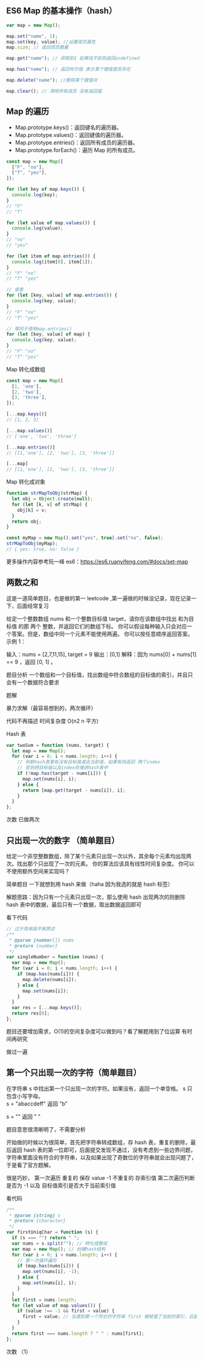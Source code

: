 ## ES6 Map 的基本操作（hash）

```js
var map = new Map();

map.set("name", 1);
map.set(key, value); //设置成员属性
map.size; // 返回成员数量

map.get("name"); // 获取到1 如果找不到则返回undefined

map.has("name"); // 返回布尔值 表示某个键值是否存在

map.delete("name"); //删除某个键值对

map.clear(); // 清除所有成员 没有返回值
```

## Map 的遍历

- Map.prototype.keys()：返回键名的遍历器。
- Map.prototype.values()：返回键值的遍历器。
- Map.prototype.entries()：返回所有成员的遍历器。
- Map.prototype.forEach()：遍历 Map 的所有成员。

```js
const map = new Map([
  ["F", "no"],
  ["T", "yes"],
]);

for (let key of map.keys()) {
  console.log(key);
}
// "F"
// "T"

for (let value of map.values()) {
  console.log(value);
}
// "no"
// "yes"

for (let item of map.entries()) {
  console.log(item[0], item[1]);
}
// "F" "no"
// "T" "yes"

// 或者
for (let [key, value] of map.entries()) {
  console.log(key, value);
}
// "F" "no"
// "T" "yes"

// 等同于使用map.entries()
for (let [key, value] of map) {
  console.log(key, value);
}
// "F" "no"
// "T" "yes"
```

Map 转化成数组

```js
const map = new Map([
  [1, 'one'],
  [2, 'two'],
  [3, 'three'],
]);

[...map.keys()]
// [1, 2, 3]

[...map.values()]
// ['one', 'two', 'three']

[...map.entries()]
// [[1,'one'], [2, 'two'], [3, 'three']]

[...map]
// [[1,'one'], [2, 'two'], [3, 'three']]
```

Map 转化成对象

```js
function strMapToObj(strMap) {
  let obj = Object.create(null);
  for (let [k, v] of strMap) {
    obj[k] = v;
  }
  return obj;
}

const myMap = new Map().set("yes", true).set("no", false);
strMapToObj(myMap);
// { yes: true, no: false }
```

更多操作内容参考阮一峰 es6：https://es6.ruanyifeng.com/#docs/set-map

## 两数之和

这是一道简单题目，也是做的第一 leetcode ,第一遍做的时候没记录，现在记录一下，后面经常复习

给定一个整数数组 nums 和一个整数目标值 target，请你在该数组中找出 和为目标值 的那 两个 整数，并返回它们的数组下标。
你可以假设每种输入只会对应一个答案。但是，数组中同一个元素不能使用两遍。
你可以按任意顺序返回答案。
示例 1：

输入：nums = [2,7,11,15], target = 9
输出：[0,1]
解释：因为 nums[0] + nums[1] == 9 ，返回 [0, 1] 。

题目分析
一个数组和一个目标值，找出数组中符合数组的目标值的索引，并且只会有一个数据符合要求

题解

暴力求解（最容易想到的，两次循环）

代码不再描述 时间复杂度 O(n2 n 平方)

Hash 表

```js
var twoSum = function (nums, target) {
  let map = new Map();
  for (var i = 0; i < nums.length; i++) {
    // 判断hash表里有没有目标值减去当前值，如果有则返回 两个index
    // 否则把目标值以及index存储进hash表中
    if (!map.has(target - nums[i])) {
      map.set(nums[i], i);
    } else {
      return [map.get(target - nums[i]), i];
    }
  }
};
```

次数
已做两次

## 只出现一次的数字 （简单题目）

给定一个非空整数数组，除了某个元素只出现一次以外，其余每个元素均出现两次。找出那个只出现了一次的元素。
你的算法应该具有线性时间复杂度。 你可以不使用额外空间来实现吗？

简单题目 一下就想到用 hash 来做（haha 因为我选的就是 hash 标签）

解题思路：因为只有一个元素只出现一次，那么使用 hash 出现两次的则删除 hash 表中的数据，最后只有一个数据，取出数据返回即可

看下代码

```js
// 过于简单就不再赘述
/**
 * @param {number[]} nums
 * @return {number}
 */
var singleNumber = function (nums) {
  var map = new Map();
  for (var i = 0; i < nums.length; i++) {
    if (map.has(nums[i])) {
      map.delete(nums[i]);
    } else {
      map.set(nums[i]);
    }
  }
  var res = [...map.keys()];
  return res[0];
};
```

题目还要增加需求，O(1)的空间复杂度可以做到吗？看了解题用到了位运算 有时间再研究

做过一遍

## 第一个只出现一次的字符（简单题目）

在字符串 s 中找出第一个只出现一次的字符。如果没有，返回一个单空格。 s 只包含小写字母。  
s = "abaccdeff"
返回 "b"

s = ""
返回 " "

题目意思很清晰明了，不需要分析

开始做的时候以为很简单，首先把字符串转成数组，存 hash 表，重复的删除，最后返回 hash 表的第一位即可，后面提交发现不通过，没有考虑到一些边界问题，字符串里面没有符合的字符串，以及如果出现了奇数位的字符串就会出现问题了，于是看了官方题解。

很是巧妙，
第一次遍历 重复的 保存 value -1 不重复的 存索引值
第二次遍历判断 是否为 -1 以及 目标值索引是否大于当前索引值

看代码

```js
/**
 * @param {string} s
 * @return {character}
 */
var firstUniqChar = function (s) {
  if (s === "") return " ";
  var nums = s.split(""); // 转化成数组
  var map = new Map(); // 创建hash结构
  for (var i = 0; i < nums.length; i++) {
    // 第一次循环遍历
    if (map.has(nums[i])) {
      map.set(nums[i], -1);
    } else {
      map.set(nums[i], i);
    }
  }
  let first = nums.length;
  for (let value of map.values()) {
    if (value !== -1 && first > value) {
      first = value; // 当遇到第一个符合的字符串 first 被赋值了当前的索引，后面再有符合的值 first > value 判断就不会通过 ，所以这个就是第一个符合条件的
    }
  }
  return first === nums.length ? " " : nums[first];
};
```

次数 （1）
